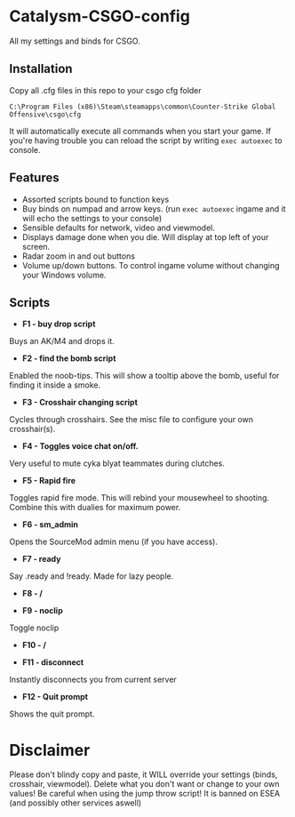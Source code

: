 # Catalysm-CSGO-config


All my settings and binds for CSGO.

## Installation

  Copy all .cfg files in this repo to your csgo cfg folder
  
  `C:\Program Files (x86)\Steam\steamapps\common\Counter-Strike Global Offensive\csgo\cfg`
  
  It will automatically execute all commands when you start your game. 
  If you're having trouble you can reload the script by writing `exec autoexec` to console.

## Features

* Assorted scripts bound to function keys
* Buy binds on numpad and arrow keys. (run `exec autoexec` ingame and it will echo the settings to your console)
* Sensible defaults for network, video and viewmodel.
* Displays damage done when you die. Will display at top left of your screen.
* Radar zoom in and out buttons
* Volume up/down buttons. To control ingame volume without changing your Windows volume.

## Scripts

* **F1 - buy drop script**
  
Buys an AK/M4 and drops it.

* **F2 - find the bomb script**

Enabled the noob-tips. This will show a tooltip above the bomb, useful for finding it inside a smoke.

* **F3 - Crosshair changing script**

Cycles through crosshairs. See the misc file to configure your own crosshair(s).

* **F4 - Toggles voice chat on/off.**

Very useful to mute cyka blyat teammates during clutches.

* **F5 - Rapid fire**

Toggles rapid fire mode. This will rebind your mousewheel to shooting. Combine this with dualies for maximum power.

* **F6 - sm_admin**

Opens the SourceMod admin menu (if you have access).

* **F7 - ready**

Say .ready and !ready. Made for lazy people.

* **F8 - /**

* **F9 - noclip**

Toggle noclip

* **F10 - /**

* **F11 - disconnect**

Instantly disconnects you from current server

* **F12 - Quit prompt**

Shows the quit prompt. 

# Disclaimer

Please don't blindy copy and paste, it WILL override your settings (binds, crosshair, viewmodel). Delete what you don't want or change to your own values! Be careful when using the jump throw script! It is banned on ESEA (and possibly other services aswell)

